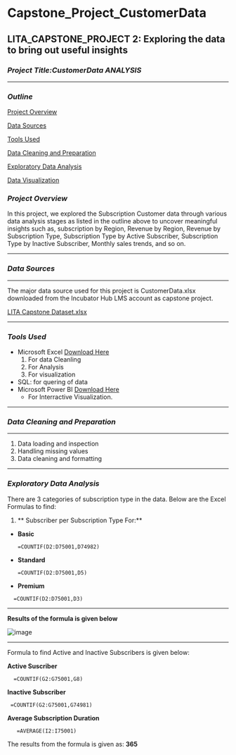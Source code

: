# Capstone_Project_CustomerData
LITA_CAPSTONE_PROJECT 2: Exploring the data to bring out useful insights
---
### ***Project Title:CustomerData ANALYSIS***

---
### ***Outline***

[Project Overview](#project-overview)

[Data Sources](#data-sources)

[Tools Used](#tools-used)

[Data Cleaning and Preparation](#data-cleaning-and-preparation)

[Exploratory Data Analysis ](#exploratory-data-analysis)

[Data Visualization](#data-visualization)



### ***Project Overview***
In this project, we explored the Subscription Customer data through various data analysis stages as listed in the outline above to uncover meaningful insights such as, subscription by Region, Revenue by Region, Revenue by Subscription Type, Subscription Type by Active Subscriber, Subscription Type by Inactive Subscriber, Monthly sales trends, and so on. 

---
### ***Data Sources***
---
The major data source used for this project is CustomerData.xlsx downloaded from the Incubator Hub LMS account as capstone project.

[LITA Capstone Dataset.xlsx](https://github.com/user-attachments/files/17678397/LITA.Capstone.Dataset.xlsx)


---

### ***Tools Used***
- Microsoft Excel [Download Here](https://www.microsoft.com)
  1. For data Cleanling
  2. For Analysis
  3. For visualization
- SQL: for quering of data
- Microsoft Power BI [Download Here](https://www.microsoft.com/en-us/power-platform/products/power-bi)
  - For Interractive Visualization.
---

### ***Data Cleaning and Preparation***

---

1. Data loading and inspection
2. Handling missing values
3. Data cleaning and formatting
---


### ***Exploratory Data Analysis***
There are 3 categories of subscription type in the data. Below are the Excel Formulas to find:
1. ** Subscriber per Subscription Type  For:**
- **Basic**
  
   ```
   =COUNTIF(D2:D75001,D74982)

   ```
- **Standard**
  
  ```
  =COUNTIF(D2:D75001,D5)
  
  ```

- **Premium**

 ``` 
   =COUNTIF(D2:D75001,D3)

 ```


---
 **Results of the formula is given below**


 		
		
![image](https://github.com/user-attachments/assets/71a002aa-35e2-47f2-a52f-4e7abed362a2)




---

Formula to find Active and Inactive Subscribers is given below:

  **Active Suscriber**
  ```
    =COUNTIF(G2:G75001,G8)

  ```

  **Inactive Subscriber**

  ```
   =COUNTIF(G2:G75001,G74981)
  
  ```

**Average Subscription Duration**


  ```
     =AVERAGE(I2:I75001)

  ```
The results from the formula is given as:  **365**



